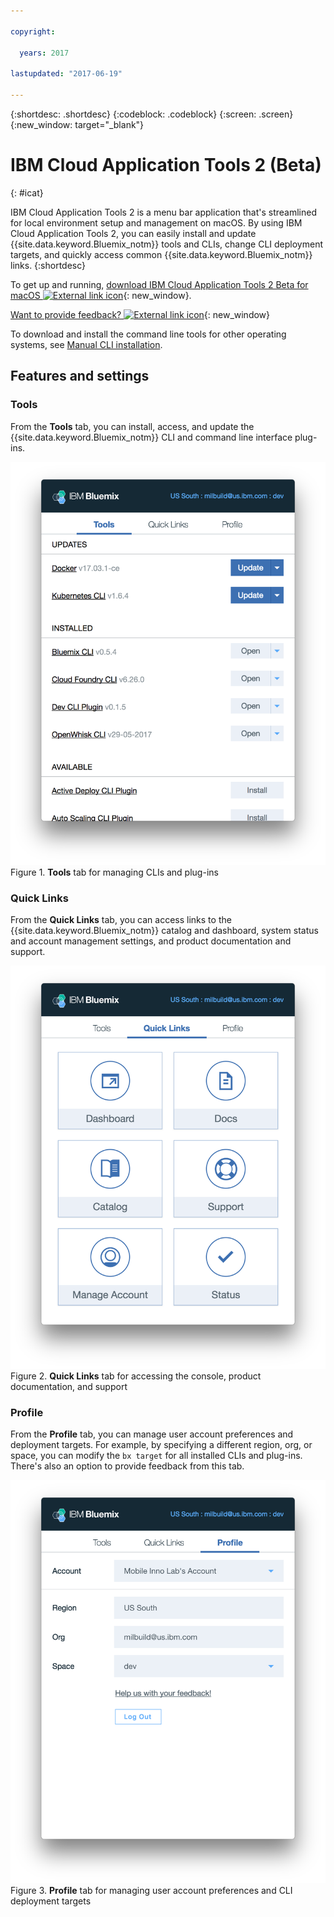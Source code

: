 ```yaml
---

copyright:

  years: 2017

lastupdated: "2017-06-19"

---
```


{:shortdesc: .shortdesc}
{:codeblock: .codeblock}
{:screen: .screen}
{:new_window: target="_blank"}

# IBM Cloud Application Tools 2 (Beta)
{: #icat}

IBM Cloud Application Tools 2 is a menu bar application that's streamlined for local environment setup and management on macOS. By using IBM Cloud Application Tools 2, you can easily install and update {{site.data.keyword.Bluemix_notm}} tools and CLIs, change CLI deployment targets, and quickly access common {{site.data.keyword.Bluemix_notm}} links.
{:shortdesc}

To get up and running, [download IBM Cloud Application Tools 2 Beta for macOS ![External link icon](../icons/launch-glyph.svg)](http://ibm.biz/icat-2-download){: new_window}. 

[Want to provide feedback? ![External link icon](../icons/launch-glyph.svg)](http://ibm.biz/icat-2-feedback){: new_window}

To download and install the command line tools for other operating systems, see [Manual CLI installation](/docs/cli/index.html).

## Features and settings

### Tools

From the **Tools** tab, you can install, access, and update the {{site.data.keyword.Bluemix_notm}} CLI and command line interface plug-ins. 

![Screen capture of the **Tools** tab.](icat_tools.png "Tools tab for managing CLIs and plug-ins") <br> Figure 1. **Tools** tab for managing CLIs and plug-ins

### Quick Links

From the **Quick Links** tab, you can access links to the {{site.data.keyword.Bluemix_notm}} catalog and dashboard, system status and account management settings, and product documentation and support. 

![Screen capture of the **Quick Links** tab.](icat_quicklinks.png "Quick Links tab for accessing console settings, product documentation, and support") <br> Figure 2. **Quick Links** tab for accessing the console, product documentation, and support

### Profile

From the **Profile** tab, you can manage user account preferences and deployment targets. For example, by specifying a different region, org, or space, you can modify the `bx target` for all installed CLIs and plug-ins. There's also an option to provide feedback from this tab. 

![Screen capture of the **Profile** tab.](icat_profile.png "Profile tab for user profile settings") <br> Figure 3. **Profile** tab for managing user account preferences and CLI deployment targets












